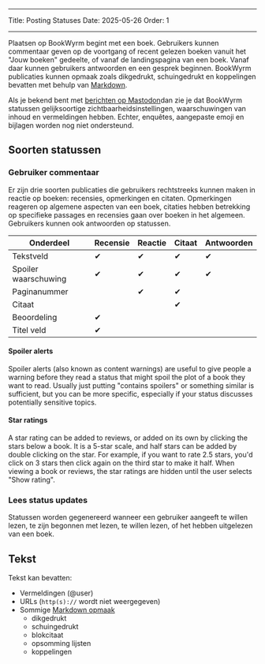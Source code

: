 - - -
Title: Posting Statuses Date: 2025-05-26 Order: 1
- - -

Plaatsen op BookWyrm begint met een boek. Gebruikers kunnen commentaar geven op de voortgang of recent gelezen boeken vanuit het "Jouw boeken" gedeelte, of vanaf de landingspagina van een boek. Vanaf daar kunnen gebruikers antwoorden en een gesprek beginnen. BookWyrm publicaties kunnen opmaak zoals dikgedrukt, schuingedrukt en koppelingen bevatten met behulp van [Markdown](https://www.markdownguide.org/cheat-sheet/).

Als je bekend bent met [berichten op Mastodon](https://docs.joinmastodon.org/user/posting/)dan zie je dat BookWyrm statussen gelijksoortige zichtbaarheidsinstellingen, waarschuwingen van inhoud en vermeldingen hebben. Echter, enquêtes, aangepaste emoji en bijlagen worden nog niet ondersteund.

## Soorten statussen

### Gebruiker commentaar

Er zijn drie soorten publicaties die gebruikers rechtstreeks kunnen maken in reactie op boeken: recensies, opmerkingen en citaten. Opmerkingen reageren op algemene aspecten van een boek, citaties hebben betrekking op specifieke passages en recensies gaan over boeken in het algemeen. Gebruikers kunnen ook antwoorden op statussen.

| Onderdeel            | Recensie | Reactie | Citaat | Antwoorden |
| -------------------- | -------- | ------- | ------ | ---------- |
| Tekstveld            | ✔        | ✔       | ✔      | ✔          |
| Spoiler waarschuwing | ✔        | ✔       | ✔      | ✔          |
| Paginanummer         |          | ✔       | ✔      |            |
| Citaat               |          |         | ✔      |            |
| Beoordeling          | ✔        |         |        |            |
| Titel veld           | ✔        |         |        |            |

#### Spoiler alerts

Spoiler alerts (also known as content warnings) are useful to give people a warning before they read a status that might spoil the plot of a book they want to read. Usually just putting "contains spoilers" or something similar is sufficient, but you can be more specific, especially if your status discusses potentially sensitive topics.

#### Star ratings

A star rating can be added to reviews, or added on its own by clicking the stars below a book. It is a 5-star scale, and half stars can be added by double clicking on the star. For example, if you want to rate 2.5 stars, you'd click on 3 stars then click again on the third star to make it half. When viewing a book or reviews, the star ratings are hidden until the user selects "Show rating".

### Lees status updates

Statussen worden gegenereerd wanneer een gebruiker aangeeft te willen lezen, te zijn begonnen met lezen, te willen lezen, of het hebben uitgelezen van een boek.

## Tekst
Tekst kan bevatten:

- Vermeldingen (@user)
- URLs (`http(s)://` wordt niet weergegeven)
- Sommige [Markdown opmaak](https://www.markdownguide.org/cheat-sheet/)
    - dikgedrukt
    - schuingedrukt
    - blokcitaat
    - opsomming lijsten
    - koppelingen

